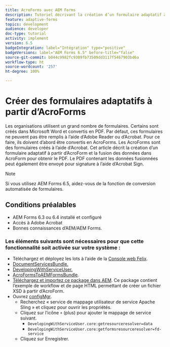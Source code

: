 ```yaml
---
title: AcroForms avec AEM Forms
description: Tutoriel décrivant la création d’un formulaire adaptatif à l’aide d’AcroForm, ainsi que la fusion des données pour obtenir un PDF. Le PDF contenant les données fusionnées peut ensuite être envoyé pour signature à l’aide d’Acrobat Sign.
feature: adaptive-forms
topics: development
audience: developer
doc-type: tutorial
activity: implement
version: 6.5
badgeIntegration: label="Intégration" type="positive"
badgeVersions: label="AEM Forms 6.5" before-title="false"
source-git-commit: b044c9982fc9309fb73509dd3117f5467903bd6a
workflow-type: ht
source-wordcount: '257'
ht-degree: 100%

---
```



# Créer des formulaires adaptatifs à partir d’AcroForms

Les organisations utilisent un grand nombre de formulaires. Certains sont créés dans Microsoft Word et convertis en PDF. Par défaut, ces formulaires ne peuvent pas être remplis à l’aide d’Adobe Reader ou d’Acrobat. Pour ce faire, ils doivent d’abord être convertis en AcroForms. Les AcroForms sont des formulaires créés à l’aide d’Acrobat. Cet article décrit la création d’un formulaire adaptatif à partir d’AcroForm et la fusion des données dans AcroForm pour obtenir le PDF. Le PDF contenant les données fusionnées peut également être envoyé pour signature à l’aide d’Acrobat Sign.

>[!NOTE]
>
>Si vous utilisez AEM Forms 6.5, aidez-vous de la fonction de conversion automatisée de formulaires.

## Conditions préalables

* AEM Forms 6.3 ou 6.4 installé et configuré
* Accès à Adobe Acrobat
* Bonnes connaissances d’AEM/AEM Forms.

### Les éléments suivants sont nécessaires pour que cette fonctionnalité soit activée sur votre système :

* Téléchargez et déployez les lots à l’aide de la [Console web Felix](http://localhost:4502/system/console/bundles).
* [DocumentServicesBundle.](/help/forms/assets/common-osgi-bundles/AEMFormsDocumentServices.core-1.0-SNAPSHOT.jar)
* [DevelopingWithServiceUser.](/help/forms/assets/common-osgi-bundles/DevelopingWithServiceUser.jar)
* [AcroFormsToAEMFormsBundle](https://forms.enablementadobe.com/content/DemoServerBundles/AcroFormToAEMForm.core-1.0-SNAPSHOT.jar).
* [Téléchargez et importez ce package dans AEM](assets/acro-form-aem-form.zip). Ce package contient l’exemple de workflow et de page HTML permettant de créer un fichier XSD à partir d’AcroForm.
* Ouvrez [configMgr](http://localhost:4502/system/console/configMgr).
   * Recherchez « service de mappage utilisateur de service Apache Sling » et cliquez pour ouvrir les propriétés.
   * Cliquez sur l’icône `+` (plus) pour ajouter le mappage de service suivant.
      * `DevelopingWithServiceUser.core:getresourceresolver=data`
      * `DevelopingWithServiceUser.core:getformsresourceresolver=fd-service`
   * Cliquez sur Enregistrer.
